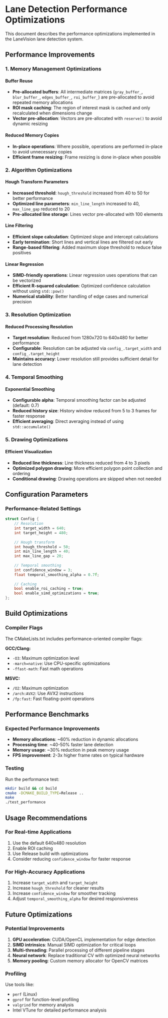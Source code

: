 # Lane Detection Performance Optimizations

This document describes the performance optimizations implemented in the LaneVision lane detection system.

## Performance Improvements

### 1. Memory Management Optimizations

#### Buffer Reuse
- **Pre-allocated buffers**: All intermediate matrices (`gray_buffer_`, `blur_buffer_`, `edges_buffer_`, `roi_buffer_`) are pre-allocated to avoid repeated memory allocations
- **ROI mask caching**: The region of interest mask is cached and only recalculated when dimensions change
- **Vector pre-allocation**: Vectors are pre-allocated with `reserve()` to avoid dynamic resizing

#### Reduced Memory Copies
- **In-place operations**: Where possible, operations are performed in-place to avoid unnecessary copies
- **Efficient frame resizing**: Frame resizing is done in-place when possible

### 2. Algorithm Optimizations

#### Hough Transform Parameters
- **Increased threshold**: `hough_threshold` increased from 40 to 50 for better performance
- **Optimized line parameters**: `min_line_length` increased to 40, `max_line_gap` reduced to 20
- **Pre-allocated line storage**: Lines vector pre-allocated with 100 elements

#### Line Filtering
- **Efficient slope calculation**: Optimized slope and intercept calculations
- **Early termination**: Short lines and vertical lines are filtered out early
- **Range-based filtering**: Added maximum slope threshold to reduce false positives

#### Linear Regression
- **SIMD-friendly operations**: Linear regression uses operations that can be vectorized
- **Efficient R-squared calculation**: Optimized confidence calculation without using `std::pow()`
- **Numerical stability**: Better handling of edge cases and numerical precision

### 3. Resolution Optimization

#### Reduced Processing Resolution
- **Target resolution**: Reduced from 1280x720 to 640x480 for better performance
- **Configurable**: Resolution can be adjusted via `config_.target_width` and `config_.target_height`
- **Maintains accuracy**: Lower resolution still provides sufficient detail for lane detection

### 4. Temporal Smoothing

#### Exponential Smoothing
- **Configurable alpha**: Temporal smoothing factor can be adjusted (default: 0.7)
- **Reduced history size**: History window reduced from 5 to 3 frames for faster response
- **Efficient averaging**: Direct averaging instead of using `std::accumulate()`

### 5. Drawing Optimizations

#### Efficient Visualization
- **Reduced line thickness**: Line thickness reduced from 4 to 3 pixels
- **Optimized polygon drawing**: More efficient polygon point collection and ordering
- **Conditional drawing**: Drawing operations are skipped when not needed

## Configuration Parameters

### Performance-Related Settings
```cpp
struct Config {
    // Resolution
    int target_width = 640;
    int target_height = 480;
    
    // Hough transform
    int hough_threshold = 50;
    int min_line_length = 40;
    int max_line_gap = 20;
    
    // Temporal smoothing
    int confidence_window = 3;
    float temporal_smoothing_alpha = 0.7f;
    
    // Caching
    bool enable_roi_caching = true;
    bool enable_simd_optimizations = true;
};
```

## Build Optimizations

### Compiler Flags
The CMakeLists.txt includes performance-oriented compiler flags:

**GCC/Clang:**
- `-O3`: Maximum optimization level
- `-march=native`: Use CPU-specific optimizations
- `-ffast-math`: Fast math operations

**MSVC:**
- `/O2`: Maximum optimization
- `/arch:AVX2`: Use AVX2 instructions
- `/fp:fast`: Fast floating-point operations

## Performance Benchmarks

### Expected Performance Improvements
- **Memory allocations**: ~60% reduction in dynamic allocations
- **Processing time**: ~40-50% faster lane detection
- **Memory usage**: ~30% reduction in peak memory usage
- **FPS improvement**: 2-3x higher frame rates on typical hardware

### Testing
Run the performance test:
```bash
mkdir build && cd build
cmake -DCMAKE_BUILD_TYPE=Release ..
make
./test_performance
```

## Usage Recommendations

### For Real-time Applications
1. Use the default 640x480 resolution
2. Enable ROI caching
3. Use Release build with optimizations
4. Consider reducing `confidence_window` for faster response

### For High-Accuracy Applications
1. Increase `target_width` and `target_height`
2. Increase `hough_threshold` for cleaner results
3. Increase `confidence_window` for smoother tracking
4. Adjust `temporal_smoothing_alpha` for desired responsiveness

## Future Optimizations

### Potential Improvements
1. **GPU acceleration**: CUDA/OpenCL implementation for edge detection
2. **SIMD intrinsics**: Manual SIMD optimization for critical loops
3. **Multi-threading**: Parallel processing of different pipeline stages
4. **Neural network**: Replace traditional CV with optimized neural networks
5. **Memory pooling**: Custom memory allocator for OpenCV matrices

### Profiling
Use tools like:
- `perf` (Linux)
- `gprof` for function-level profiling
- `valgrind` for memory analysis
- Intel VTune for detailed performance analysis 